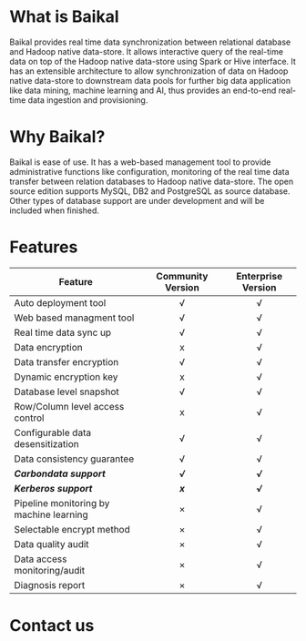 # What is Baikal
Baikal provides real time data synchronization between relational database and Hadoop native data-store. It allows interactive query of the real-time data on top of the Hadoop native data-store using Spark or Hive interface. It has an extensible architecture to allow synchronization of data on Hadoop native data-store to downstream data pools for further big data application like data mining, machine learning and AI, thus provides an end-to-end real-time data ingestion and provisioning.

# Why Baikal?
Baikal is ease of use. It has a web-based management tool to provide administrative functions like configuration, monitoring of the real time data transfer between relation databases to Hadoop native data-store. The open source edition supports MySQL, DB2 and PostgreSQL as source database. Other types of database support are under development and will be included when finished.

# Features

| Feature        | Community Version | Enterprise Version  |
| ------------- |:-------------:| :-----:|
| Auto deployment tool|√|√|
| Web based managment tool|√|√|
| Real time data sync up|√|√|
| Data encryption|x|√|
| Data transfer encryption|√|√|
| Dynamic encryption key|x|√|
| Database level snapshot|√|√|
| Row/Column level access control|x|√|
| Configurable data desensitization|√|√|
| Data consistency guarantee|√|√|
| ***Carbondata support***|***√***|***√***|
| ***Kerberos support***|***x***|***√***|
| Pipeline monitoring by machine learning|×|√|
| Selectable encrypt method|×|√|
| Data quality audit|×|√|
| Data access monitoring/audit|×|√|
| Diagnosis report|×|√|


# Contact us
